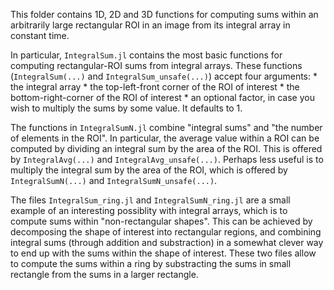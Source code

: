 This folder contains 1D, 2D and 3D functions for computing sums within an arbitrarily large rectangular ROI in an image from its integral array in constant time. 

In particular, `IntegralSum.jl` contains the most basic functions for computing rectangular-ROI sums from integral arrays. These functions (`IntegralSum(...)` and `IntegralSum_unsafe(...)`) accept four arguments: 
    * the integral array
    * the top-left-front corner of the ROI of interest
    * the bottom-right-corner of the ROI of interest
    * an optional factor, in case you wish to multiply the sums by some value. It defaults to 1.

The functions in `IntegralSumN.jl` combine "integral sums" and "the number of elements in the ROI". In particular, the average value within a ROI can be computed by dividing an integral sum by the area of the ROI. This is offered by `IntegralAvg(...)` and `IntegralAvg_unsafe(...)`. Perhaps less useful is to multiply the integral sum by the area of the ROI, which is offered by `IntegralSumN(...)` and `IntegralSumN_unsafe(...)`. 

The files `IntegralSum_ring.jl` and `IntegralSumN_ring.jl` are a small example of an interesting possiblity with integral arrays, which is to compute sums within "non-rectangular shapes". This can be achieved by decomposing the shape of interest into rectangular regions, and combining integral sums (through addition and substraction) in a somewhat clever way to end up with the sums within the shape of interest. These two files allow to compute the sums within a ring by substracting the sums in small rectangle from the sums in a larger rectangle. 